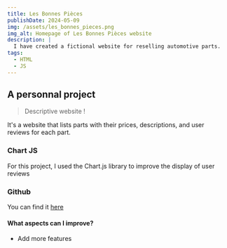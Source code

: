 ```yaml
---
title: Les Bonnes Pièces
publishDate: 2024-05-09
img: /assets/les_bonnes_pieces.png
img_alt: Homepage of Les Bonnes Pièces website
description: |
  I have created a fictional website for reselling automotive parts.
tags:
  - HTML
  - JS
---
```


## A personnal project

> Descriptive website !

It's a website that lists parts with their prices, descriptions, and user reviews for each part.


### Chart JS

For this project, I used the Chart.js library to improve the display of user reviews

### Github

You can find it <a href="https://github.com/xavmllt/les_bonnes_pieces" target="_blank">here</a>

#### What aspects can I improve?

-  Add more features
